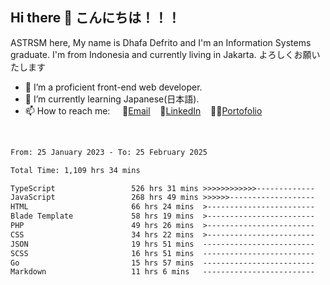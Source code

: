 ## Hi there 👋 こんにちは！！！
ASTRSM here, My name is Dhafa Defrito and I'm an Information Systems graduate. I'm from Indonesia and currently living in Jakarta. よろしくお願いたします

- 🔭 I’m a proficient front-end web developer.
- 🌱 I’m currently learning Japanese(日本語).
- 📫 How to reach me: &nbsp;&nbsp;&nbsp;&nbsp;📧[Email](ddefrito@gmail.com)&nbsp;&nbsp;&nbsp;&nbsp;💼[LinkedIn](https://www.linkedin.com/in/dhafa-defrita-rama-yudistira-9357a9229/)&nbsp;&nbsp;&nbsp;&nbsp;👨‍🎨[Portofolio](https://ddefrito.vercel.app/)
<br>
<!-- <p align="left">
<a href="https://github.com/ASTRSM">
  <img height="180em" src="https://github-readme-stats-eight-theta.vercel.app/api?username=ASTRSM&show_icons=true&theme=dracula&include_all_commits=true&count_private=true"/>
  <img height="180em" src="https://github-readme-stats-eight-theta.vercel.app/api/top-langs/?username=ASTRSM&layout=compact&langs_count=8&theme=dracula"/>
</a>
</p> -->

<!--START_SECTION:waka-->

```txt
From: 25 January 2023 - To: 25 February 2025

Total Time: 1,109 hrs 34 mins

TypeScript                 526 hrs 31 mins >>>>>>>>>>>>-------------   47.45 %
JavaScript                 268 hrs 49 mins >>>>>>-------------------   24.23 %
HTML                       66 hrs 24 mins  >------------------------   05.98 %
Blade Template             58 hrs 19 mins  >------------------------   05.26 %
PHP                        49 hrs 26 mins  >------------------------   04.46 %
CSS                        34 hrs 22 mins  >------------------------   03.10 %
JSON                       19 hrs 51 mins  -------------------------   01.79 %
SCSS                       16 hrs 51 mins  -------------------------   01.52 %
Go                         15 hrs 57 mins  -------------------------   01.44 %
Markdown                   11 hrs 6 mins   -------------------------   01.00 %
```

<!--END_SECTION:waka-->
